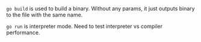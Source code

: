 `go build` is used to build a binary. Without any params, it just outputs binary to the file with the same name.

`go run` is interpreter mode. Need to test interpreter vs compiler performance.

